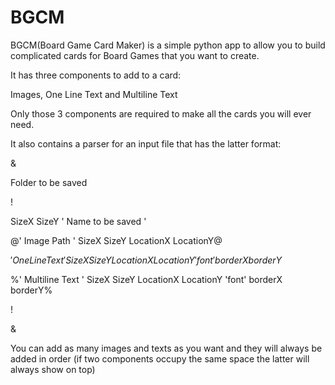 # BGCM
BGCM(Board Game Card Maker) is a simple python app to allow you to build complicated cards for Board Games that you want to create.

It has three components to add to a card:

Images, One Line Text and Multiline Text

Only those 3 components are required to make all the cards you will ever need.

It also contains a parser for an input file that has the latter format:

&

Folder to be saved

!

SizeX SizeY ' Name to be saved ' 

@' Image Path ' SizeX SizeY LocationX LocationY@

$' One Line Text ' SizeX SizeY LocationX LocationY 'font' borderX borderY$
 
%' Multiline Text ' SizeX SizeY LocationX LocationY 'font' borderX borderY%

!

&

You can add as many images and texts as you want and they will always be added in order
(if  two components occupy the same space the latter will always show on top)